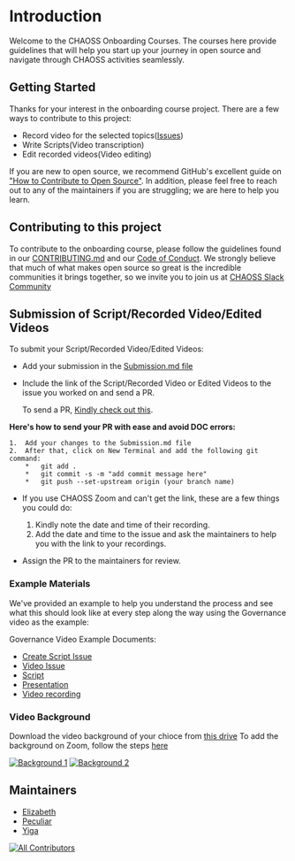 # Introduction

Welcome to the CHAOSS Onboarding Courses. The courses here provide guidelines that will help you start up your journey in open source and navigate through CHAOSS activities seamlessly.

## Getting Started

Thanks for your interest in the onboarding course project. There are a few ways to contribute to this project:

*   Record video for the selected topics([Issues](https://github.com/chaoss/education/issues))
*   Write Scripts(Video transcription)
*   Edit recorded videos(Video editing)

If you are new to open source, we recommend GitHub's excellent guide on ["How to Contribute to Open Source"](https://kcd.im/pull-request). In addition, please feel free to reach out to any of the maintainers if you are struggling; we are here to help you learn.

## Contributing to this project

To contribute to the onboarding course, please follow the guidelines found in our [CONTRIBUTING.md](https://github.com/chaoss/education/blob/main/Contributing.md) and our [Code of Conduct](https://github.com/chaoss/.github/blob/main/CODE_OF_CONDUCT.md).   We strongly believe that much of what makes open source so great is the incredible communities it brings together, so we invite you to join us at [CHAOSS Slack Community](https://join.slack.com/t/chaoss-workspace/shared_invite/zt-28p56bayt-67TRjdA4yJWQmUd4hCzULg)

## Submission of Script/Recorded Video/Edited Videos

To submit your Script/Recorded Video/Edited Videos:

*   Add your submission in the [Submission.md file](https://github.com/chaoss/education/blob/main/Submission.md)

*   Include the link of the Script/Recorded Video or Edited Videos to the issue you worked on and send a PR.

    To send a PR, [Kindly check out this](https://chaoss.community/kb/dco-setup).
    
   **Here's how to send your PR with ease and avoid DOC errors:**

    1.  Add your changes to the Submission.md file
    2.  After that, click on New Terminal and add the following git command:
        *   git add .
        *   git commit -s -m "add commit message here"
        *   git push --set-upstream origin (your branch name)

*   If you use CHAOSS Zoom and can't get the link, these are a few things you could do:
    1.  Kindly note the date and time of their recording.
    2.  Add the date and time to the issue and ask the maintainers to help you with the link to your recordings.

*   Assign the PR to the maintainers for review.

### Example Materials

We've provided an example to help you understand the process and see what this should look like at every step along the way using the Governance video as the example:

Governance Video Example Documents:

*   [Create Script Issue](https://github.com/chaoss/education/issues/37)
*   [Video Issue](https://github.com/chaoss/education/issues/50)
*   [Script](https://docs.google.com/document/d/1xl5Mi0YKTF-hr44Wf7TK3Zv5bKARw_eY6PERx2YVr0M/preview)
*   [Presentation](https://docs.google.com/presentation/d/1yRONCzo0hP0xl-K-5ZDmeM_4wX7xHosZcc6dQic1gJ8/preview)
*   [Video recording](https://zoom.us/rec/share/JAzEpdmirE0vHWNKnvvffH-SXwP1oB1tfKmFkx4lkxFnvstgFTXCEEsHvPKBr4-V.WZ4NAVJeVxAkdnGF)

### Video Background

Download the video background of your chioce from [this drive](https://drive.google.com/drive/folders/10eoK4BuGUcy9p1F4hR0TkMEVO_1I6Fga?usp=drive_link)
To add the background on Zoom, follow the steps [here](https://support.zoom.com/hc/en/article?id=zm_kb&sysparm_article=KB0060387#h_01FKP1SWKBCV0E8GW22FEYESDH)

[![Background 1](https://i.postimg.cc/Ss27zKV2/Video-Background.png)](https://postimg.cc/cgW8p0p0)
[![Background 2](https://i.postimg.cc/856Mz0PL/Video-Background-Light.png)](https://postimg.cc/bDqs6Lnv)

## Maintainers

*   [Elizabeth](https://github.com/ElizabethN)
*   [Peculiar](https://github.com/peculiaruc)
*   [Yiga](https://github.com/yigakpoa)

[![All Contributors](https://img.shields.io/badge/all_contributors-9-orange.svg?style=flat-square)](#contributors-)

<!-- ALL-CONTRIBUTORS-BADGE:END -->
